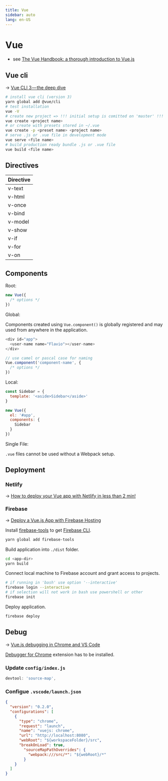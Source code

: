 ```yaml
---
title: Vue
sidebar: auto
lang: en-US
---
```

# Vue

* see [The Vue Handbook: a thorough introduction to Vue.js](https://medium.freecodecamp.org/the-vue-handbook-a-thorough-introduction-to-vue-js-1e86835d8446)

## Vue cli

→ [Vue CLI 3 — the deep dive](https://blog.logrocket.com/vue-cli-3-the-deep-dive-41dff070ac4a)

```bash
# install vue cli (version 3)
yarn global add @vue/cli
# test installation
vue -V
# create new project => !!! initial setup is comitted on 'master' !!!
vue create <project name>
# or create with presets stored in ~/.vue
vue create -p <preset name> <project name>
# serve .js or .vue file in development mode
vue serve <file name>
# build production ready bundle .js or .vue file
vue build <file name>
```

## Directives

| Directive |
|:----------|
| v-text    |
| v-html    |
| v-once    |
| v-bind    |
| v-model   |
| v-show    |
| v-if      |
| v-for     |
| v-on      |

## Components

Root:

```js
new Vue({
  /* options */
})
```

Global:

Components created using `Vue.component()` is globally registered and may used
from anywhere in the application.

```js
<div id="app">
  <user-name name="Flavio"></user-name>
</div>

// use camel or pascal case for naming
Vue.component('component-name', {
  /* options */
})
```

Local:

```js
const Sidebar = {
  template: '<aside>Sidebar</aside>'
}

new Vue({
  el: '#app',
  components: {
    Sidebar
  }
})
```

Single File:

`.vue` files cannot be used without a Webpack setup.

## Deployment

### Netlify

→ [How to deploy your Vue app with Netlify in less than 2 min!](https://medium.com/vuejoy/how-to-deploy-your-vue-app-with-netlify-in-less-than-2-min-d6ab26c6557d)

### Firebase

→ [Deploy a Vue.js App with Firebase Hosting](https://medium.com/@ShayneOSullivan/deploy-a-vue-js-app-with-firebase-hosting-3fc420cf3998)

Install [firebase-tools](https://github.com/firebase/firebase-tools) to get [Firebase CLI](https://firebase.google.com/docs/cli).

```bash
yarn global add firebase-tools
```

Build application into `./dist` folder.

```bash
cd <app-dir>
yarn build
```

Connect local machine to Firebase account and grant access to projects.

```bash
# if running in 'bash' use option '--interactive'
firebase login --interactive
# if selection will not work in bash use powershell or other
firebase init
```

Deploy application.

```bash
firebase deploy
```

## Debug

→ [Vue.js debugging in Chrome and VS Code](https://github.com/Microsoft/vscode-recipes/blob/master/vuejs-cli/README.md)

[Debugger for Chrome](https://marketplace.visualstudio.com/items?itemName=msjsdiag.debugger-for-chrome) extension has to be installed.

### Update `config/index.js`

```js
devtool: 'source-map',
```

### Configue `.vscode/launch.json`

```json
{
  "version": "0.2.0",
  "configurations": [
    {
      "type": "chrome",
      "request": "launch",
      "name": "vuejs: chrome",
      "url": "http://localhost:8080",
      "webRoot": "${workspaceFolder}/src",
      "breakOnLoad": true,
        "sourceMapPathOverrides": {
          "webpack:///src/*": "${webRoot}/*"
        }
    }
  ]
}
```
